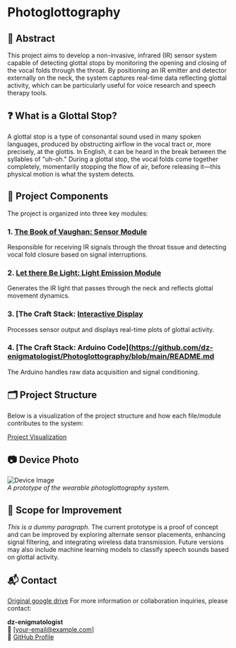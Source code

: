 # Photoglottography

## 📌 Abstract
This project aims to develop a non-invasive, infrared (IR) sensor system capable of detecting glottal stops by monitoring the opening and closing of the vocal folds through the throat. By positioning an IR emitter and detector externally on the neck, the system captures real-time data reflecting glottal activity, which can be particularly useful for voice research and speech therapy tools.


## ❓ What is a Glottal Stop?
A glottal stop is a type of consonantal sound used in many spoken languages, produced by obstructing airflow in the vocal tract or, more precisely, at the glottis. In English, it can be heard in the break between the syllables of "uh-oh." During a glottal stop, the vocal folds come together completely, momentarily stopping the flow of air, before releasing it—this physical motion is what the system detects.


## 🔧 Project Components

The project is organized into three key modules:

### 1. [The Book of Vaughan: Sensor Module](https://github.com/dz-enigmatologist/Photoglottography/blob/main/The%20Book%20of%20Vaughan%20OG.pdf)
Responsible for receiving IR signals through the throat tissue and detecting vocal fold closure based on signal interruptions.

### 2. [Let there Be Light: Light Emission Module](https://github.com/dz-enigmatologist/Photoglottography/blob/main/Let%20There%20be%20Light.pdf)
Generates the IR light that passes through the neck and reflects glottal movement dynamics.

### 3. [The Craft Stack: [Interactive Display](https://github.com/dz-enigmatologist/Photoglottography/blob/main/README.md)
Processes sensor output and displays real-time plots of glottal activity. 

### 4. [The Craft Stack: Arduino Code](https://github.com/dz-enigmatologist/Photoglottography/blob/main/README.md
The Arduino handles raw data acquisition and signal conditioning.


## 🗂️ Project Structure

Below is a visualization of the project structure and how each file/module contributes to the system:

[Project Visualization](path/to/device-photo.jpg) 

## 📷 Device Photo

![Device Image](path/to/device-photo.jpg)  
*A prototype of the wearable photoglottography system.*


## 🚀 Scope for Improvement

*This is a dummy paragraph.* The current prototype is a proof of concept and can be improved by exploring alternate sensor placements, enhancing signal filtering, and integrating wireless data transmission. Future versions may also include machine learning models to classify speech sounds based on glottal activity.


## 📬 Contact

[Original google drive](https://drive.google.com/drive/folders/1_Va6REhuKCYwrKl3kBNBWOJkdkvQYXuF)
For more information or collaboration inquiries, please contact:

**dz-enigmatologist**  
📧 [your-email@example.com]  
🔗 [GitHub Profile](https://github.com/dz-enigmatologist)


